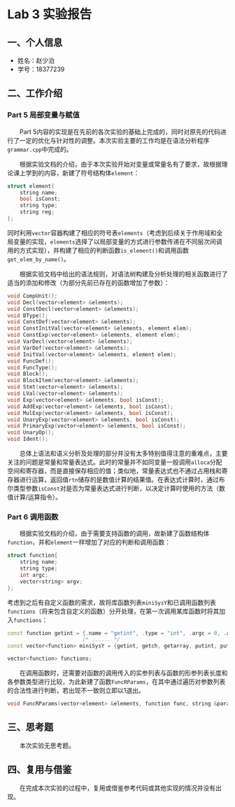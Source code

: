# Lab 3 实验报告

## 一、个人信息

- 姓名：赵少泊
- 学号：18377239

## 二、工作介绍

### Part 5 局部变量与赋值

&emsp;&emsp;Part 5内容的实现是在先前的各次实验的基础上完成的，同时对原先的代码进行了一定的优化与针对性的调整。本次实验主要的工作均是在语法分析程序`grammar.cpp`中完成的。

&emsp;&emsp;根据实验文档的介绍，由于本次实验开始对变量或常量名有了要求，故根据理论课上学到的内容，新建了符号结构体`element`：

```cpp
struct element{
    string name;
    bool isConst;
    string type;
    string reg;
};
```

同时利用`vector`容器构建了相应的符号表`elements`（考虑到后续关于作用域和全局变量的实现，`elements`选择了以局部变量的方式进行参数传递在不同层次间调用的方式实现），并构建了相应的判断函数`is_element()`和调用函数`get_elem_by_name()`。

&emsp;&emsp;根据实验文档中给出的语法规则，对语法树构建及分析处理的相关函数进行了适当的添加和修改（为部分先前已存在的函数增加了参数）：

```cpp
void CompUnit();
void Decl(vector<element> &elements);
void ConstDecl(vector<element> &elements);
void BType();
void ConstDef(vector<element> &elements);
void ConstInitVal(vector<element> &elements, element elem);
void ConstExp(vector<element> &elements, element elem);
void VarDecl(vector<element> &elements);
void VarDef(vector<element> &elements);
void InitVal(vector<element> &elements, element elem);
void FuncDef();
void FuncType();
void Block();
void BlockItem(vector<element> &elements);
void Stmt(vector<element> &elements);
void LVal(vector<element> &elements);
void Exp(vector<element> &elements, bool isConst);
void AddExp(vector<element> &elements, bool isConst);
void MulExp(vector<element> &elements, bool isConst);
void UnaryExp(vector<element> &elements, bool isConst);
void PrimaryExp(vector<element> &elements, bool isConst);
void UnaryOp();
void Ident();
```

&emsp;&emsp;总体上语法和语义分析及处理的部分并没有太多特别值得注意的重难点，主要关注的问题是常量和常量表达式。此时的常量并不如同变量一般调用`alloca`分配空间和寄存器，而是直接保存相应的值；类似地，常量表达式也不通过占用栈和寄存器进行运算，返回值`rtn`储存的是数值计算的结果值。在表达式计算时，通过布尔类型参数`isConst`对是否为常量表达式进行判断，以决定计算时使用的方法（数值计算/运算指令）。

### Part 6 调用函数

&emsp;&emsp;根据实验文档的介绍，由于需要支持函数的调用，故新建了函数结构体`function`，并和`element`一样增加了对应的判断和调用函数：

```cpp
struct function{
    string name;
    string type;
    int argc;
    vector<string> argv;
};
```

考虑到之后有自定义函数的需求，故将库函数列表`miniSysY`和已调用函数列表`functions`（将来包含自定义的函数）分开处理，在第一次调用某库函数时将其加入`functions`：

```cpp
const function getint = {.name = "getint", .type = "int", .argc = 0, .argv = {}},
                        /* ...... */
const vector<function> miniSysY = {getint, getch, getarray, putint, putch, putarray};

vector<function> functions;
```

&emsp;&emsp;在调用函数时，还需要对函数的调用传入的实参列表与函数的形参列表长度和各参数类型进行比较，为此新建了函数`FuncRParams`，在其中通过遍历对参数列表的合法性进行判断，若出现不一致则立即以1退出。

```cpp
void FuncRParams(vector<element> &elements, function func, string &params, bool isConst);
```

## 三、思考题

&emsp;&emsp;本次实验无思考题。

## 四、复用与借鉴

&emsp;&emsp;在完成本次实验的过程中，复用或借鉴参考代码或其他实现的情况并没有出现。

